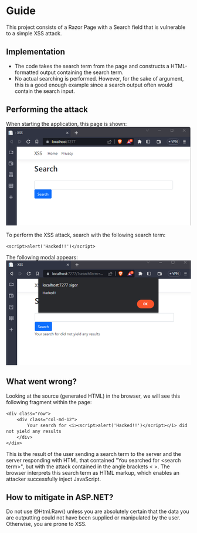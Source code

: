 # Guide

This project consists of a Razor Page with a Search field that is vulnerable to a simple XSS attack. 

## Implementation
- The code takes the search term from the page and constructs a HTML-formatted output containing the search term. 
- No actual searching is performed. However, for the sake of argument, this is a good enough example since a search output often would contain the search input.

## Performing the attack
When starting the application, this page is shown: 
![Page](images/page.png?raw=true "Title")

To perform the XSS attack, search with the following search term:
```
<script>alert('Hacked!!')</script>
```

The following modal appears: 
![PageHacked](images/page_hacked.png?raw=true "Title")


## What went wrong?
Looking at the source (generated HTML) in the browser, we will see this following fragment within the page:
```
<div class="row">
    <div class="col-md-12">
        Your search for <i><script>alert('Hacked!!')</script></i> did not yield any results
    </div>
</div>
```
This is the result of the user sending a search term to the server and the server responding with HTML that contained "You searched for \<search term>", but with the attack contained in the angle brackets \< >. The browser interprets this search term as HTML markup, which enables an attacker successfully inject JavaScript.

## How to mitigate in ASP.NET?
Do not use @Html.Raw() unless you are absolutely certain that the data you are outputting could not have been supplied or manipulated by the user. Otherwise, you are prone to XSS. 

